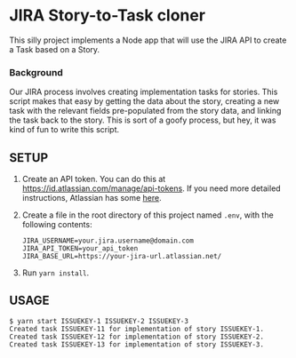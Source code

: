 # JIRA Story-to-Task cloner

This silly project implements a Node app that will use the JIRA API to create a Task based on a Story.  

### Background
Our JIRA process involves creating implementation tasks for stories.  This script makes that easy by getting the data about the story, creating a new task with the relevant fields pre-populated from the story data, and linking the task back to the story.  This is sort of a goofy process, but hey, it was kind of fun to write this script.

## SETUP

1. Create an API token.  You can do this at https://id.atlassian.com/manage/api-tokens.  If you need more detailed instructions, Atlassian has some [here](https://confluence.atlassian.com/cloud/api-tokens-938839638.html).

1. Create a file in the root directory of this project named `.env`, with the following contents:
    ```term
    JIRA_USERNAME=your.jira.username@domain.com
    JIRA_API_TOKEN=your_api_token
    JIRA_BASE_URL=https://your-jira-url.atlassian.net/
    ```

1. Run `yarn install`.

## USAGE

```term
$ yarn start ISSUEKEY-1 ISSUEKEY-2 ISSUEKEY-3
Created task ISSUEKEY-11 for implementation of story ISSUEKEY-1.
Created task ISSUEKEY-12 for implementation of story ISSUEKEY-2.
Created task ISSUEKEY-13 for implementation of story ISSUEKEY-3.
```
